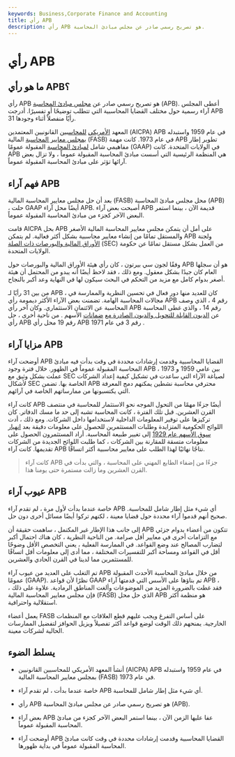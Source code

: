 ```yaml
---
keywords: Business,Corporate Finance and Accounting
title: رأي APB
description: رأي APB هو تصريح رسمي صادر عن مجلس مبادئ المحاسبة.
---
```


# رأي APB
## ما هو رأي APB؟

رأي APB هو تصريح رسمي صادر عن [مجلس مبادئ المحاسبة](/accounting-priciples-board) (APB). أعطى المجلس آراء رسمية حول مختلف القضايا المحاسبية التي تتطلب توضيحًا أو تفسيرًا. أدرجت APB 31 رأيًا منفصلاً أثناء وجودها.

المعهد [الأمريكي](/american-institute-of-certified-public-accountants) [للمحاسبين](/american-institute-of-certified-public-accountants) القانونيين المعتمدين (AICPA) APB في عام 1959 واستبدله [بمجلس معايير المحاسبة](/fasb) المالية (FASB) في عام 1973. كانت مهمة APB تطوير إطار مفاهيمي شامل [لمبادئ المحاسبة](/gaap) المقبولة عمومًا (GAAP) في الولايات المتحدة. كانت APB هي المنظمة الرئيسية التي أسست مبادئ المحاسبة المقبولة عموماً ، ولا تزال بعض آرائها تؤثر على مبادئ المحاسبة المقبولة عموماً.

## فهم آراء APB

بعد أن حل مجلس معايير المحاسبة المالية (FASB) محل مجلس مبادئ المحاسبة (APB) ، حلت GAAP أيضًا محل آراء APB. أصبحت بعض آراء APB قديمة الآن ، بينما استمر البعض الآخر كجزء من مبادئ المحاسبة المقبولة عموماً.

قامت AICPA بحل APB على أمل أن يتمكن مجلس معايير المحاسبة المالية الأصغر والمستقل تمامًا من إنشاء معايير محاسبية بشكل أكثر فعالية. لم يتمكن APB ولجنة [الأوراق المالية والبورصات ذات الصلة](/sec) (SEC) من العمل بشكل مستقل تمامًا عن حكومة الولايات المتحدة.

وفقًا لجون سي بيرتون ، كان رأي هيئة الأوراق المالية والبورصات حول APB هو أن سجلها العام كان جيدًا بشكل معقول. ومع ذلك ، فقد لاحظ أيضًا أنه يبدو من المحتمل أن هيئة أصغر بدوام كامل مع مزيد من التحكم في البحث سيكون لها في النهاية وعد أكبر بالنجاح.

من بين 31 رأيًا لـ APB ، كان للعديد منها دور فعال في تحسين النظرية والممارسة في مجالات المحاسبة الهامة. تضمنت بعض الآراء الأكثر ديمومة رأي APB رقم 4 ، الذي وصف المحاسبة عن الائتمان الاستثماري. وكان آخر رأي APB رقم 14 ، والذي غطى المحاسبة عن [الديون القابلة للتحويل والديون الصادرة مع](/convertiblebond) [ضمانات](/warrant) الأسهم . من ناحية أخرى ، حل رأي APB رقم 19 محل رأي APB رقم 3 في عام 1971 .

## مزايا آراء APB

أوضحت آراء APB القضايا المحاسبية وقدمت إرشادات محددة في وقت بدأت فيه مبادئ المحاسبة المقبولة عموماً في الظهور. خلال فترة وجود APB بين عامي 1959 و 1973 ، عملت بشكل وثيق مع SEC لصياغة الآراء التي ساعدت في تشكيل كيفية إعداد الشركات لأشكال SEC الخاصة بها. تضمن APB محترفي محاسبة نشطين يمكنهم دمج المعرفة التي يكتسبونها من ممارساتهم الخاصة في آرائهم.

كانت آراء APB أيضًا جزءًا مهمًا من التحول الموجه نحو الاستثمار للمحاسبة في منتصف القرن العشرين. قبل تلك الفترة ، كانت المحاسبة تشبه إلى حد ما مسك الدفاتر. كان تركيزها على توفير المعلومات الداخلية لاستخدامها داخل الشركات. ومع ذلك ، أدت اللوائح الحكومية المتزايدة وطلبات المستثمرين للحصول على معلومات دقيقة بعد [انهيار سوق الأسهم عام 1929](/stock-market-crash-1929) إلى تغيير طبيعة المحاسبة. أراد المستثمرون الحصول على معلومات متسقة للمقارنة بين الشركات ، كما طلبت اللوائح الجديدة من الشركات تقديمها. كانت آراء APB نتاجًا نهائيًا لهذا الطلب على معايير محاسبية أكثر اتساقًا.

> كانت آراء APB جزءًا من إضفاء الطابع المهني على المحاسبة ، والتي بدأت في القرن العشرين وما زالت مستمرة حتى يومنا هذا.

>

## عيوب آراء APB

خاصة عندما بدأت لأول مرة ، لم تقدم آراء APB أي شيء مثل إطار شامل للمحاسبة. صحيح أنهم قدموا آراء محددة حول قضايا معينة ، لكنهم تركوا أيضًا مسائل أخرى دون حل.

إلى جانب هذا الإطار غير المكتمل ، ساهمت حقيقة أن APB تتكون من أعضاء بدوام جزئي مع التزامات أخرى في معايير أقل صرامة. من الناحية النظرية ، كان هناك احتمال أكبر لتضارب المصالح عند وضع القواعد. في الممارسة الفعلية ، يعني التخصص الأقل وضوحًا أقل في القواعد ومساحة أكبر للتفسيرات المختلفة ، مما أدى إلى معلومات أقل اتساقًا للمستثمرين مما لدينا في القرن الحادي والعشرين.

تم التغلب على العديد من عيوب آراء APB من خلال مبادئ المحاسبة الأحدث المقبولة عمومًا (GAAP). نظرًا لأن قواعد GAAP تم بناؤها على الأسس التي قدمتها آراء APB ، فقد غطت بالضرورة المزيد من الموضوعات وألغت المناطق الرمادية. علاوة على ذلك ، فإن مجلس معايير المحاسبة المالية (FASB) الذي حل محل APB هو منظمة أكثر استقلالية واحترافية.

يعمل أعضاء FASB على أساس التفرغ ويجب عليهم قطع العلاقات مع المنظمات الخارجية. يمنحهم ذلك الوقت لوضع قواعد أكثر تفصيلاً ويزيل الحوافز لتفضيل الممارسات الحالية لشركات معينة.

## يسلط الضوء

- أنشأ المعهد الأمريكي للمحاسبين القانونيين (AICPA) APB في عام 1959 واستبدله بمجلس معايير المحاسبة المالية (FASB) في عام 1973.

- خاصة عندما بدأت ، لم تقدم آراء APB أي شيء مثل إطار شامل للمحاسبة.

- رأي APB هو تصريح رسمي صادر عن مجلس مبادئ المحاسبة (APB).

- بعض آراء APB عفا عليها الزمن الآن ، بينما استمر البعض الآخر كجزء من مبادئ المحاسبة المقبولة عموماً.

- أوضحت آراء APB القضايا المحاسبية وقدمت إرشادات محددة في وقت كانت مبادئ المحاسبة المقبولة عموماً في بداية ظهورها.

